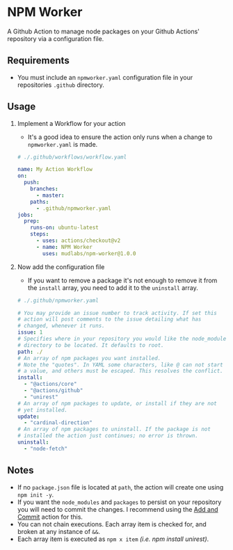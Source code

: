 # NPM Worker
A Github Action to manage node packages on your Github Actions' repository via a configuration file.

## Requirements
- You must include an `npmworker.yaml` configuration file in your repositories `.github` directory.

## Usage

1. Implement a Workflow for your action
    - It's a good idea to ensure the action only runs when a change to `npmworker.yaml` is made.
    ```yaml
    # ./.github/workflows/workflow.yaml
    
    name: My Action Workflow
    on:
      push:
        branches:
          - master:
        paths:
          - .github/npmworker.yaml
    jobs:
      prep:
        runs-on: ubuntu-latest
        steps:
          - uses: actions/checkout@v2
          - name: NPM Worker
            uses: mudlabs/npm-worker@1.0.0
    ```


2. Now add the configuration file
    - If you want to remove a package it's not enough to remove it from the `install` array, you need to add it to the `uninstall` array.    
    ```yaml 
    # ./.github/npmworker.yaml
    
    # You may provide an issue number to track activity. If set this 
    # action will post comments to the issue detailing what has 
    # changed, whenever it runs.
    issue: 1
    # Specifies where in your repository you would like the node_modules
    # directory to be located. It defaults to root.
    path: ./
    # An array of npm packages you want installed.
    # Note the "quotes". In YAML some characters, like @ can not start
    # a value, and others must be escaped. This resolves the conflict.
    install:
      - "@actions/core"
      - "@actions/github"
      - "unirest"
    # An array of npm packages to update, or install if they are not
    # yet installed.
    update:
      - "cardinal-direction"
    # An array of npm packages to uninstall. If the package is not
    # installed the action just continues; no error is thrown.
    uninstall:
      - "node-fetch"
    ```
    
## Notes
- If no `package.json` file is located at `path`, the action will create one using `npm init -y`.
- If you want the `node_modules` and `packages` to persist on your repository you will need to commit the changes. I recommend using the [Add and Commit](https://github.com/marketplace/actions/add-commit) action for this.
- You can not chain executions. Each array item is checked for, and broken at any instance of `&&`.
- Each array item is executed as `npm x item` _(i.e. npm install unirest)_.
